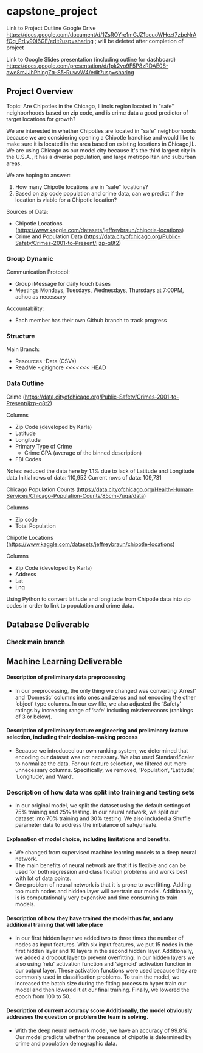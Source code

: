 # capstone_project

Link to Project Outline Google Drive https://docs.google.com/document/d/1ZsROYre1mGJZ1bcuoWHezt7zbeNrAfOq_PrLy90I6GE/edit?usp=sharing ; will be deleted after completion of project

Link to Google Slides presentation (including outline for dashboard) https://docs.google.com/presentation/d/1pk2vo9F5P8zRDAE08-awe8mJJhPhlngZq-S5-RuwvW4/edit?usp=sharing

## Project Overview

Topic: Are Chipotles in the Chicago, Illinois region located in "safe" neighborhoods based on zip code, and is crime data a good predictor of target locations for growth?

We are interested in whether Chipotles are located in "safe" neighborhoods because we are considering opening a Chipotle franchise and would like to make sure it is located in the area based on existing locations in Chicago,IL. We are using Chicago as our model city because it's the third largest city in the U.S.A., it has a diverse population, and large metropolitan and suburban areas.

We are hoping to answer:
1. How many Chipotle locations are in "safe" locations?
2. Based on zip code population and crime data, can we predict if the location is viable for a Chipotle location?


Sources of Data:

* Chipotle Locations (https://www.kaggle.com/datasets/jeffreybraun/chipotle-locations)
* Crime and Population Data (https://data.cityofchicago.org/Public-Safety/Crimes-2001-to-Present/ijzp-q8t2)

### Group Dynamic

Communication Protocol:
* Group iMessage for daily touch bases
* Meetings Mondays, Tuesdays, Wednesdays, Thursdays at 7:00PM, adhoc as necessary 

Accountability:
* Each member has their own Github branch to track progress

### Structure 

Main Branch: 
- Resources
  -Data (CSVs)
- ReadMe
-.gitignore 
<<<<<<< HEAD

### Data Outline 

Crime (https://data.cityofchicago.org/Public-Safety/Crimes-2001-to-Present/ijzp-q8t2)

Columns 
* Zip Code (developed by Karla)
* Latitude 
* Longitude
* Primary Type of Crime
    * Crime GPA (average of the binned description)
* FBI Codes

Notes: reduced the data here by 1.1% due to lack of Latitude and Longitude data 
Initial rows of data: 110,952 
Current rows of data: 109,731

Chicago Population Counts (https://data.cityofchicago.org/Health-Human-Services/Chicago-Population-Counts/85cm-7uqa/data)

Columns 

* Zip code 
* Total Population 
    

Chipotle Locations (https://www.kaggle.com/datasets/jeffreybraun/chipotle-locations)

Columns 

* Zip Code (developed by Karla)
* Address
* Lat 
* Lng 

Using Python to convert latitude and longitude from Chipotle data into zip codes in order to link to population and crime data. 

## Database Deliverable

### Check main branch

## Machine Learning Deliverable 

#### Description of preliminary data preprocessing
*	In our preprocessing, the only thing we changed was converting ‘Arrest’ and ‘Domestic’ columns into ones and zeros and not encoding the other ‘object’ type columns. In our csv file, we also adjusted the ‘Safety’ ratings by increasing range of ‘safe’ including misdemeanors (rankings of 3 or below).
#### Description of preliminary feature engineering and preliminary feature selection, including their decision-making process 
*	Because we introduced our own ranking system, we determined that encoding our dataset was not necessary. We also used StandardScaler to normalize the data. For our feature selection, we filtered out more unnecessary columns. Specifically, we removed, ‘Population’, ‘Latitude’, ‘Longitude’, and ‘Ward’. 
### Description of how data was split into training and testing sets 
*	In our original model, we split the dataset using the default settings of 75% training and 25% testing. In our neural network, we split our dataset into 70% training and 30% testing. We also included a Shuffle parameter data to address the imbalance of safe/unsafe.
#### Explanation of model choice, including limitations and benefits. 
*	We changed from supervised machine learning models to a deep neural network.
*	The main benefits of neural network are that it is flexible and can be used for both regression and classification problems and works best with lot of data points.
*	One problem of neural network is that it is prone to overfitting. Adding too much nodes and hidden layer will overtrain our model. Additionally, is is computationally very expensive and time consuming to train models.
#### Description of how they have trained the model thus far, and any additional training that will take place
*	In our first hidden layer we added two to three times the number of nodes as input features. With six input features, we put 15 nodes in the first hidden layer and 10 layers in the second hidden layer. Additionally, we added a dropout layer to prevent overfitting. In our hidden layers we also using ‘relu’ activation function and ‘sigmoid’ activation function in our output layer. These activation functions were used because they are commonly used in classification problems. To train the model, we increased the batch size during the fitting process to hyper train our model and then lowered it at our final training. Finally, we lowered the epoch from 100 to 50.
#### Description of current accuracy score Additionally, the model obviously addresses the question or problem the team is solving.
*	With the deep neural network model, we have an accuracy of 99.8%. Our model predicts whether the presence of chipotle is determined by crime and population demographic data.


